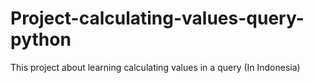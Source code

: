 # Project-calculating-values-query-python
This project about learning calculating values in a query (In Indonesia)
